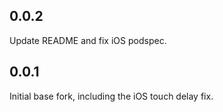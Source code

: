 ## 0.0.2

Update README and fix iOS podspec.

## 0.0.1

Initial base fork, including the iOS touch delay fix.